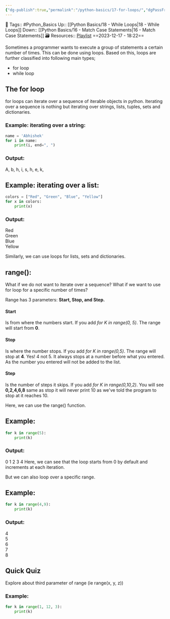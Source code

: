 ```yaml
---
{"dg-publish":true,"permalink":"/python-basics/17-for-loops/","dgPassFrontmatter":true,"noteIcon":"3","created":"2023-12-17T18:21:59.877+05:30","updated":"2023-12-23T13:37:36.603+05:30"}
---
```


🧶 Tags:: #Python_Basics 
Up:: [[Python Basics/18 - While Loops\|18 - While Loops]]
Down:: [[Python Basics/16 - Match Case Statements\|16 - Match Case Statements]]
🗃 Resources:: [Playlist](https://www.youtube.com/playlist?list=PLu0W_9lII9agwh1XjRt242xIpHhPT2llg)
==2023-12-17 - 18:22==

Sometimes a programmer wants to execute a group of statements a certain number of times. This can be done using loops. Based on this, loops are further classified into following main types;
- for loop
- while loop

## The for loop
for loops can iterate over a sequence of iterable objects in python. Iterating over a sequence is nothing but iterating over strings, lists, tuples, sets and dictionaries.

### Example: iterating over a string:
```python
name = 'Abhishek'
for i in name:
	print(i, end=", ")
```

### Output:
A, b, h, i, s, h, e, k,

## Example: iterating over a list:
```python
colors = ["Red", "Green", "Blue", "Yellow"]
for x in colors:
	print(x)
```

### Output:
Red  
Green  
Blue  
Yellow

Similarly, we can use loops for lists, sets and dictionaries.

## range():
What if we do not want to iterate over a sequence? What if we want to use for loop for a specific number of times?

Range has 3 parameters: **Start, Stop, and Step.**

#### Start
Is from where the numbers start. If you add *for K in range(0, 5)*. The range will start from **0**.
#### Stop
Is where the number stops. If you add *for K in range(0,5)*. The range will stop at **4**. Yes! 4 not 5. It always stops at a number before what you entered. As the number you entered will not be added to the list.

#### Step
Is the number of steps it skips. If you add *for K in range(0,10,2)*. You will see **0,2,4,6,8** same as stop it will never print 10 as we've told the program to stop at it reaches 10.

Here, we can use the range() function.
## Example:
```python
for k in range(5):
	print(k)
```

### Output:
0 
1 
2 
3 
4 
Here, we can see that the loop starts from 0 by default and increments at each iteration.

But we can also loop over a specific range.

## Example:
```python
for k in range(4,9):
	print(k)
```

### Output:
4  
5  
6  
7  
8

## Quick Quiz
Explore about third parameter of range (ie range(x, y, z))

### Example:
```python
for k in range(1, 12, 3):
	print(k)
```